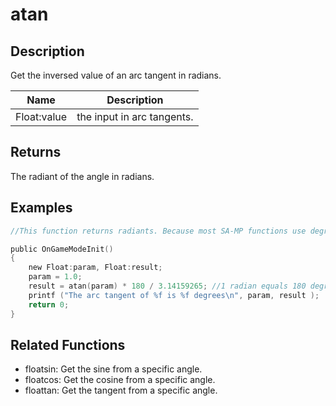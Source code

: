 # atan

## Description

Get the inversed value of an arc tangent in radians.

| Name        | Description                |
| ----------- | -------------------------- |
| Float:value | the input in arc tangents. |

## Returns

The radiant of the angle in radians.

## Examples

```c
//This function returns radiants. Because most SA-MP functions use degrees, it is advised to convert them using the formula: result = atan (param) * 180 / PI

public OnGameModeInit()
{
	new Float:param, Float:result;
	param = 1.0;
	result = atan(param) * 180 / 3.14159265; //1 radian equals 180 degrees. 3.14... is used to define PI.
	printf ("The arc tangent of %f is %f degrees\n", param, result );
	return 0;
}
```

## Related Functions

- floatsin: Get the sine from a specific angle.
- floatcos: Get the cosine from a specific angle.
- floattan: Get the tangent from a specific angle.
